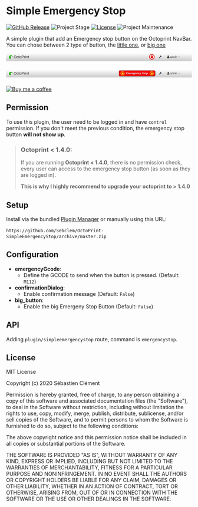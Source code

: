 # Simple Emergency Stop
[![GitHub Release][releases-shield]][releases]
![Project Stage][project-stage-shield]
[![License][license-shield]](LICENSE.md)
![Project Maintenance][maintenance-shield]

A simple plugin that add an Emergency stop button on the Octoprint NavBar.
You can chose between 2 type of button, the [little one](/images/small.jpeg), or [big one](/images/big.jpeg)


![Small Button](images/small.jpeg)


![Big Button](images/big.jpeg)

[![Buy me a coffee][buymeacoffee-shield]][buymeacoffee]

## Permission
To use this plugin, the user need to be logged in and have `control` permission. 
If you don't meet the previous condition, the emergency stop button __will not show up__.

> ### __Octoprint < 1.4.0:__
>
> If you are running __Octoprint < 1.4.0__, there is no permission check, every user can access to the emergency stop button (as soon as they are logged in).
>
> __This is why I highly recommend to upgrade your octoprint to > 1.4.0__


## Setup

Install via the bundled [Plugin Manager](https://github.com/foosel/OctoPrint/wiki/Plugin:-Plugin-Manager)
or manually using this URL:

    https://github.com/Sebclem/OctoPrint-SimpleEmergencyStop/archive/master.zip


## Configuration

- **emergencyGcode**:
    - Define the GCODE to send when the button is pressed. (Default: `M112`)
- **confirmationDialog**:
    - Enable confirmation message (Default: `False`)
- **big_button**:
    - Enable the big Emergeny Stop Button (Default: `False`)

## API

Adding `plugin/simpleemergencystop` route, command is `emergencyStop`.

## License
MIT License

Copyright (c) 2020 Sébastien Clément

Permission is hereby granted, free of charge, to any person obtaining a copy of this software and associated documentation files (the "Software"), to deal in the Software without restriction, including without limitation the rights to use, copy, modify, merge, publish, distribute, sublicense, and/or sell copies of the Software, and to permit persons to whom the Software is furnished to do so, subject to the following conditions:

The above copyright notice and this permission notice shall be included in all copies or substantial portions of the Software.

THE SOFTWARE IS PROVIDED "AS IS", WITHOUT WARRANTY OF ANY KIND, EXPRESS OR IMPLIED, INCLUDING BUT NOT LIMITED TO THE WARRANTIES OF MERCHANTABILITY, FITNESS FOR A PARTICULAR PURPOSE AND NONINFRINGEMENT. IN NO EVENT SHALL THE AUTHORS OR COPYRIGHT HOLDERS BE LIABLE FOR ANY CLAIM, DAMAGES OR OTHER LIABILITY, WHETHER IN AN ACTION OF CONTRACT, TORT OR OTHERWISE, ARISING FROM, OUT OF OR IN CONNECTION WITH THE SOFTWARE OR THE USE OR OTHER DEALINGS IN THE SOFTWARE.

[buymeacoffee-shield]: https://www.buymeacoffee.com/assets/img/guidelines/download-assets-sm-2.svg
[buymeacoffee]: https://www.buymeacoffee.com/seb6596
[license-shield]: https://img.shields.io/github/license/Sebclem/OctoPrint-SimpleEmergencyStop.svg
[maintenance-shield]: https://img.shields.io/maintenance/yes/2020.svg
[project-stage-shield]: https://img.shields.io/badge/project%20stage-Production-green.svg
[releases-shield]: https://img.shields.io/github/release/Sebclem/OctoPrint-SimpleEmergencyStop.svg
[releases]: https://github.com/Sebclem/OctoPrint-SimpleEmergencyStop/releases
